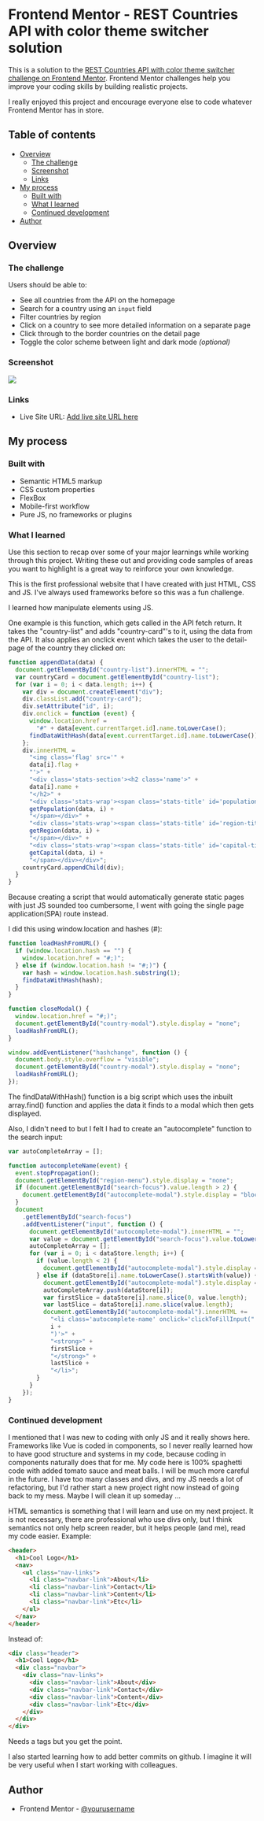 # Frontend Mentor - REST Countries API with color theme switcher solution

This is a solution to the [REST Countries API with color theme switcher challenge on Frontend Mentor](https://www.frontendmentor.io/challenges/rest-countries-api-with-color-theme-switcher-5cacc469fec04111f7b848ca). Frontend Mentor challenges help you improve your coding skills by building realistic projects.

I really enjoyed this project and encourage everyone else to code whatever Frontend Mentor has in store.

## Table of contents

- [Overview](#overview)
  - [The challenge](#the-challenge)
  - [Screenshot](#screenshot)
  - [Links](#links)
- [My process](#my-process)
  - [Built with](#built-with)
  - [What I learned](#what-i-learned)
  - [Continued development](#continued-development)
- [Author](#author)

## Overview

### The challenge

Users should be able to:

- See all countries from the API on the homepage
- Search for a country using an `input` field
- Filter countries by region
- Click on a country to see more detailed information on a separate page
- Click through to the border countries on the detail page
- Toggle the color scheme between light and dark mode _(optional)_

### Screenshot

![](./screenshot.png)

### Links

- Live Site URL: [Add live site URL here](https://hvor-i-verden.netlify.app)

## My process

### Built with

- Semantic HTML5 markup
- CSS custom properties
- FlexBox
- Mobile-first workflow
- Pure JS, no frameworks or plugins

### What I learned

Use this section to recap over some of your major learnings while working through this project. Writing these out and providing code samples of areas you want to highlight is a great way to reinforce your own knowledge.

This is the first professional website that I have created with just HTML, CSS and JS. I've always used frameworks before so this was a fun challenge.

I learned how manipulate elements using JS.

One example is this function, which gets called in the API fetch return. It takes the "country-list" and adds "country-card"'s to it, using the data from the API. It also applies an onclick event which takes the user to the detail-page of the country they clicked on:

```js
function appendData(data) {
  document.getElementById("country-list").innerHTML = "";
  var countryCard = document.getElementById("country-list");
  for (var i = 0; i < data.length; i++) {
    var div = document.createElement("div");
    div.classList.add("country-card");
    div.setAttribute("id", i);
    div.onclick = function (event) {
      window.location.href =
        "#" + data[event.currentTarget.id].name.toLowerCase();
      findDataWithHash(data[event.currentTarget.id].name.toLowerCase());
    };
    div.innerHTML =
      "<img class='flag' src='" +
      data[i].flag +
      "'>" +
      "<div class='stats-section'><h2 class='name'>" +
      data[i].name +
      "</h2>" +
      "<div class='stats-wrap'><span class='stats-title' id='population-title'>Population: </span><span class='stats' id='population'>" +
      getPopulation(data, i) +
      "</span></div>" +
      "<div class='stats-wrap'><span class='stats-title' id='region-title'>Region: </span><span class='stats' id='region'>" +
      getRegion(data, i) +
      "</span></div>" +
      "<div class='stats-wrap'><span class='stats-title' id='capital-title'>Capital: </span><span class='stats' id='capital'>" +
      getCapital(data, i) +
      "</span></div></div>";
    countryCard.appendChild(div);
  }
}
```

Because creating a script that would automatically generate static pages with just JS sounded too cumbersome, I went with going the single page application(SPA) route instead.

I did this using window.location and hashes (#):

```js
function loadHashFromURL() {
  if (window.location.hash == "") {
    window.location.href = "#;)";
  } else if (window.location.hash != "#;)") {
    var hash = window.location.hash.substring(1);
    findDataWithHash(hash);
  }
}

function closeModal() {
  window.location.href = "#;)";
  document.getElementById("country-modal").style.display = "none";
  loadHashFromURL();
}

window.addEventListener("hashchange", function () {
  document.body.style.overflow = "visible";
  document.getElementById("country-modal").style.display = "none";
  loadHashFromURL();
});
```

The findDataWithHash() function is a big script which uses the inbuilt array.find() function and applies the data it finds to a modal which then gets displayed.

Also, I didn't need to but I felt I had to create an "autocomplete" function to the search input:

```js
var autoCompleteArray = [];

function autocompleteName(event) {
  event.stopPropagation();
  document.getElementById("region-menu").style.display = "none";
  if (document.getElementById("search-focus").value.length > 2) {
    document.getElementById("autocomplete-modal").style.display = "block";
  }
  document
    .getElementById("search-focus")
    .addEventListener("input", function () {
      document.getElementById("autocomplete-modal").innerHTML = "";
      var value = document.getElementById("search-focus").value.toLowerCase();
      autoCompleteArray = [];
      for (var i = 0; i < dataStore.length; i++) {
        if (value.length < 2) {
          document.getElementById("autocomplete-modal").style.display = "none";
        } else if (dataStore[i].name.toLowerCase().startsWith(value)) {
          document.getElementById("autocomplete-modal").style.display = "block";
          autoCompleteArray.push(dataStore[i]);
          var firstSlice = dataStore[i].name.slice(0, value.length);
          var lastSlice = dataStore[i].name.slice(value.length);
          document.getElementById("autocomplete-modal").innerHTML +=
            "<li class='autocomplete-name' onclick='clickToFillInput(" +
            i +
            ")'>" +
            "<strong>" +
            firstSlice +
            "</strong>" +
            lastSlice +
            "</li>";
        }
      }
    });
}
```

### Continued development

I mentioned that I was new to coding with only JS and it really shows here. Frameworks like Vue is coded in components, so I never really learned how to have good structure and systems in my code, because coding in components naturally does that for me.
My code here is 100% spaghetti code with added tomato sauce and meat balls. I will be much more careful in the future.
I have too many classes and divs, and my JS needs a lot of refactoring, but I'd rather start a new project right now instead of going back to my mess.
Maybe I will clean it up someday ...

HTML semantics is something that I will learn and use on my next project. It is not necessary, there are professional who use divs only, but I think semantics not only help screen reader, but it helps people (and me), read my code easier.
Example:

```html
<header>
  <h1>Cool Logo</h1>
  <nav>
    <ul class="nav-links">
      <li class="navbar-link">About</li>
      <li class="navbar-link">Contact</li>
      <li class="navbar-link">Content</li>
      <li class="navbar-link">Etc</li>
    </ul>
  </nav>
</header>
```

Instead of:

```html
<div class="header">
  <h1>Cool Logo</h1>
  <div class="navbar">
    <div class="nav-links">
      <div class="navbar-link">About</div>
      <div class="navbar-link">Contact</div>
      <div class="navbar-link">Content</div>
      <div class="navbar-link">Etc</div>
    </div>
  </div>
</div>
```

Needs a tags but you get the point.

I also started learning how to add better commits on github. I imagine it will be very useful when I start working with colleagues.

## Author

- Frontend Mentor - [@yourusername](https://www.frontendmentor.io/profile/daklo91)
